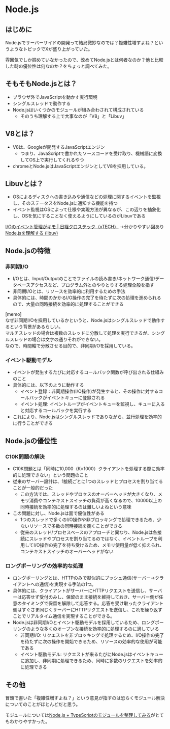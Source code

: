# Node.js

## はじめに

Node.jsでサーバーサイドの開発って結局微妙なのでは？複雑性増すよね？というようなトピックでXが盛り上がっていた。

雰囲気でしか掴めていなかったので、改めてNode.jsとは何者なのか？他と比較した時の優位性は何なのか？をちょっと調べてみた。

## そもそもNode.jsとは？

- ブラウザ外でJavaScriptを動かす実行環境
- シングルスレッドで動作する
- Node.jsはいくつかのモジュールが組み合わされて構成されている
  - そのうち理解する上で大事なのが「V8」と「Libuv」 

## V8とは？

- V8は、Googleが開発するJavaScriptエンジン
  - つまり、JavaScriptで書かれたソースコードを受け取り、機械語に変換してOS上で実行してくれるやつ
- chromeとNode.jsはJavaScriptエンジンとしてV8を採用している。

## Libuvとは？

- OSによるディスクへの書き込みや通信などの処理に関するイベントを監視し、そのステータスをNode.jsに通知する機能を持つ
 - イベント監視はOSによって仕様や実現方法が異なるが、この辺りを抽象化し、OSを気にすることなく使えるようにしているのがLibuvである

[I/Oのイベント管理がキモ | 日経クロステック（xTECH）](https://xtech.nikkei.com/it/article/COLUMN/20120725/411442/)
→分かりやすい図あり<br>
[Node.jsを理解する (libuv)](https://zenn.dev/mmomm/articles/ff83eb49a7b642)

## Node.jsの特徴

### 非同期I/O

- I/Oとは、Input/Outputのことでファイルの読み書き/ネットワーク通信/データベースアクセスなど、プログラム外とのやりとりする処理全般を指す
- 非同期I/Oとは、リソースを効率的に利用するための手法
- 具体的には、時間のかかるI/O操作の完了を待たずに次の処理を進められるので、大量の同時接続を効率的に処理することができる

[memo]<br>
なぜ非同期I/Oを採用しているかというと、Node.jsはシングルスレッドで動作するという背景があるらしい。<br>
マルチスレッドの場合は複数のスレッドに分散して処理を実行できるが、シングルスレッドの場合は文字の通りそれができない。<br>
なので、時間軸で分散させる目的で、非同期I/Oを採用している。

### イベント駆動モデル

- イベントが発生するたびに対応するコールバック関数が呼び出される仕組みのこと
- 具体的には、以下のように動作する
  - イベント登録：非同期操作(I/O操作)が発生すると、その操作に対するコールバックがイベントキューに登録される
  - イベント処理: イベントループがイベントキューを監視し、キューに入ると対応するコールバックを実行する
- これにより、Node.jsはシングルスレッドでありながら、並行処理を効率的に行うことができる

## Node.jsの優位性

### C10K問題の解決

- C10K問題とは「同時に10,000（K=1000）クライアントを処理する際に効率的に処理できない」という問題のこと
- 従来のサーバー設計は、1接続ごとに1つのスレッドとプロセスを割り当てることが一般的だった
  - この方法では、スレッドやプロセスのオーバーヘッドが大きくなり、メモリ消費やコンテキストスイッチの負荷が高くなるので、10000以上の同時接続を効率的に処理するのは難しいよねという意味
- この問題に対し、Node.jsは面で優位性がある
  - 1つのスレッドで多くのI/O操作や非ブロッキングで処理できるため、少ないリソースで多数の同時接続を捌くことができる
  - 従来のスレッド/プロセスベースのアプローチと異なり、Node.jsは各接続にスレッドやプロセスを割り当てるのではなく、イベントループを利用してI/O操作の完了を待ち受けるため、メモリ使用量が低く抑えられ、コンテキストスイッチのオーバーヘッドがない

### ロングポーリングの効率的な処理

- ロングポーリングとは、HTTPのみで擬似的にプッシュ通信(サーバー→クライアントへの通信)を実現する手法の1つ。
-   具体的には、クライアントがサーバーにHTTPリクエストを送信し、サーバーは応答せず受付のみし、保留のまま接続を維持しておき、サーバー側が任意のタイミングで保留を解除して応答する。応答を受け取ったクライアント側はすぐさま同じくサーバーにHTTPリクエストを送信し、これを繰り返すことでリアルタイム通信を実現することができる。
- Node.jsは非同期I/Oとイベント駆動モデルを採用しているため、ロングポーリングのような多くのオープンな接続を効率的に処理するのに適している
  - 非同期I/O: リクエストを非ブロッキングで処理するため、I/O操作の完了を待たずに次の操作を開始できるため、リソースの効率的な使用が可能である
  - イベント駆動モデル: リクエストが来るたびにNode.jsはイベントキューに追加し、非同期に処理できるため、同時に多数のリクエストを効率的に処理できる
 
## その他

冒頭で書いた「複雑性増すよね？」という意見が指すのは恐らくモジュール解決についてのことがほとんどだと思う。

モジュールについては[Node.js + TypeScriptのモジュールを整理してみる](https://blog.koh.dev/2024-04-23-nodejs-typescript-module/)がとてもわかりやすかった。



